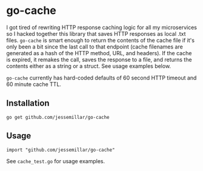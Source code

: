 # go-cache

I got tired of rewriting HTTP response caching logic for all my microservices so I hacked together this library that saves HTTP responses as local .txt files. `go-cache` is smart enough to return the contents of the cache file if it's only been a bit since the last call to that endpoint (cache filenames are generated as a hash of the HTTP method, URL, and headers). If the cache is expired, it remakes the call, saves the response to a file, and returns the contents either as a string or a struct. See usage examples below.

`go-cache` currently has hard-coded defaults of 60 second HTTP timeout and 60 minute cache TTL.

## Installation

```
go get github.com/jessemillar/go-cache
```

## Usage

```
import "github.com/jessemillar/go-cache"
```

See `cache_test.go` for usage examples.
